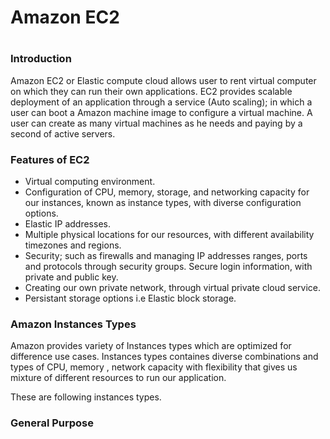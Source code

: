 <h1> Amazon EC2 <h1>
  
  <h3> Introduction</h3>
  Amazon EC2 or Elastic compute cloud allows user to rent virtual computer on which they can run their own applications. EC2 provides scalable deployment of an application through a service (Auto scaling); in which a user can boot a Amazon machine image to configure a virtual machine. A user can create as many virtual machines as he needs and paying by a second of active servers.

<h3> Features of EC2</h3>

- Virtual computing environment. 
- Configuration of CPU, memory, storage, and networking capacity for our instances, known as instance types, with diverse configuration options.
- Elastic IP addresses.
- Multiple physical locations for our resources, with different availability timezones and regions.  
- Security; such as firewalls and managing IP addresses ranges, ports and protocols through security groups. Secure login information, with private and public key.  
- Creating our own private network, through virtual private cloud service.  
- Persistant storage options i.e Elastic block storage. 
  
<h3> Amazon Instances Types</h3> 
Amazon provides variety of Instances types which are optimized for difference use cases. Instances types containes diverse combinations and types of CPU, memory , network
capacity with flexibility that gives us mixture of different resources to run our application.

These are following instances types.

<h3> General Purpose</h3> 
  

  
  
  
  
  
